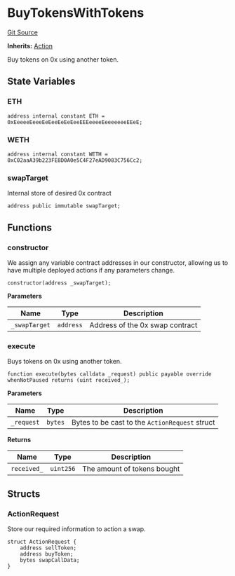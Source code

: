 # BuyTokensWithTokens
[Git Source](https://github.com/FloorDAO/floor-v2/blob/445b96358cc205e432e359914c1681c0f44048b0/src/contracts/actions/0x/BuyTokensWithTokens.sol)

**Inherits:**
[Action](/src/contracts/actions/Action.sol/contract.Action.md)

Buy tokens on 0x using another token.


## State Variables
### ETH

```solidity
address internal constant ETH = 0xEeeeeEeeeEeEeeEeEeEeeEEEeeeeEeeeeeeeEEeE;
```


### WETH

```solidity
address internal constant WETH = 0xC02aaA39b223FE8D0A0e5C4F27eAD9083C756Cc2;
```


### swapTarget
Internal store of desired 0x contract


```solidity
address public immutable swapTarget;
```


## Functions
### constructor

We assign any variable contract addresses in our constructor, allowing us
to have multiple deployed actions if any parameters change.


```solidity
constructor(address _swapTarget);
```
**Parameters**

|Name|Type|Description|
|----|----|-----------|
|`_swapTarget`|`address`|Address of the 0x swap contract|


### execute

Buys tokens on 0x using another token.


```solidity
function execute(bytes calldata _request) public payable override whenNotPaused returns (uint received_);
```
**Parameters**

|Name|Type|Description|
|----|----|-----------|
|`_request`|`bytes`|Bytes to be cast to the `ActionRequest` struct|

**Returns**

|Name|Type|Description|
|----|----|-----------|
|`received_`|`uint256`|The amount of tokens bought|


## Structs
### ActionRequest
Store our required information to action a swap.


```solidity
struct ActionRequest {
    address sellToken;
    address buyToken;
    bytes swapCallData;
}
```

